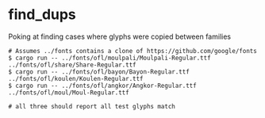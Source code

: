 # find_dups
Poking at finding cases where glyphs were copied between families

```shell
# Assumes ../fonts contains a clone of https://github.com/google/fonts
$ cargo run -- ../fonts/ofl/moulpali/Moulpali-Regular.ttf ../fonts/ofl/share/Share-Regular.ttf
$ cargo run -- ../fonts/ofl/bayon/Bayon-Regular.ttf ../fonts/ofl/koulen/Koulen-Regular.ttf
$ cargo run -- ../fonts/ofl/angkor/Angkor-Regular.ttf ../fonts/ofl/moul/Moul-Regular.ttf

# all three should report all test glyphs match

```